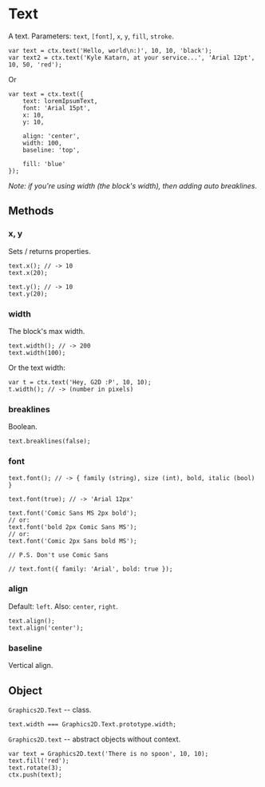 Text
===================
A text. Parameters: `text`, `[font]`, `x`, `y`, `fill`, `stroke`.

	var text = ctx.text('Hello, world\n:)', 10, 10, 'black');
	var text2 = ctx.text('Kyle Katarn, at your service...', 'Arial 12pt', 10, 50, 'red');

Or

	var text = ctx.text({
		text: loremIpsumText,
		font: 'Arial 15pt',
		x: 10,
		y: 10,

		align: 'center',
		width: 100,
		baseline: 'top',

		fill: 'blue'
	});

*Note: if you're using width (the block's width), then adding auto breaklines.*

## Methods
### x, y
Sets / returns properties.

	text.x(); // -> 10
	text.x(20);

	text.y(); // -> 10
	text.y(20);

### width
The block's max width.

	text.width(); // -> 200
	text.width(100);

Or the text width:

	var t = ctx.text('Hey, G2D :P', 10, 10);
	t.width(); // -> (number in pixels)

### breaklines
Boolean.

	text.breaklines(false);

### font

	text.font(); // -> { family (string), size (int), bold, italic (bool) }

	text.font(true); // -> 'Arial 12px'

	text.font('Comic Sans MS 2px bold');
	// or:
	text.font('bold 2px Comic Sans MS');
	// or:
	text.font('Comic 2px Sans bold MS');

	// P.S. Don't use Comic Sans

	// text.font({ family: 'Arial', bold: true });

### align
Default: `left`. Also: `center`, `right`.

	text.align();
	text.align('center');

### baseline
Vertical align.

## Object
`Graphics2D.Text` -- class.

	text.width === Graphics2D.Text.prototype.width;

`Graphics2D.text` -- abstract objects without context.

	var text = Graphics2D.text('There is no spoon', 10, 10);
	text.fill('red');
	text.rotate(3);
	ctx.push(text);